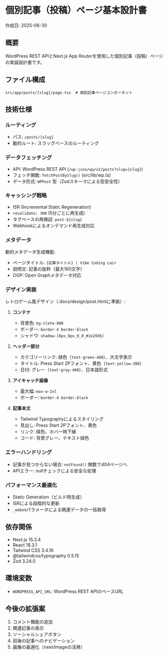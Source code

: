# 個別記事（投稿）ページ基本設計書

作成日: 2025-06-30

## 概要

WordPress REST APIとNext.js App Routerを使用した個別記事（投稿）ページの実装設計書です。

## ファイル構成

```
src/app/posts/[slug]/page.tsx  # 個別記事ページコンポーネント
```

## 技術仕様

### ルーティング

- パス: `/posts/[slug]`
- 動的ルート: スラッグベースのルーティング

### データフェッチング

- API: WordPress REST API (`/wp-json/wp/v2/posts?slug={slug}`)
- フェッチ関数: `fetchPostBySlug()` (src/lib/wp.ts)
- データ形式: `WPPost` 型（Zodスキーマによる型安全性）

### キャッシング戦略

- ISR (Incremental Static Regeneration)
- `revalidate: 300` (5分ごとに再生成)
- タグベースの再検証: `post-${slug}`
- Webhookによるオンデマンド再生成対応

### メタデータ

動的メタデータ生成機能:

- ページタイトル: `{記事タイトル} | Vibe Coding Lair`
- 説明文: 記事の抜粋（最大160文字）
- OGP: Open Graphメタデータ対応

### デザイン実装

レトロゲーム風デザイン（.docs/design/post.htmlに準拠）:

1. **コンテナ**
   - 背景色: `bg-slate-800`
   - ボーダー: `border-4 border-black`
   - シャドウ: `shadow-[8px_8px_0_0_#1e293b]`

2. **ヘッダー部分**
   - カテゴリーリンク: 緑色（`text-green-400`）、大文字表示
   - タイトル: Press Start 2Pフォント、黄色（`text-yellow-300`）
   - 日付: グレー（`text-gray-400`）、日本語形式

3. **アイキャッチ画像**
   - 最大幅: `max-w-2xl`
   - ボーダー: `border-4 border-black`

4. **記事本文**
   - Tailwind Typographyによるスタイリング
   - 見出し: Press Start 2Pフォント、黄色
   - リンク: 緑色、ホバー時下線
   - コード: 背景グレー、テキスト緑色

### エラーハンドリング

- 記事が見つからない場合: `notFound()` 関数で404ページへ
- APIエラー: nullチェックによる安全な処理

### パフォーマンス最適化

- Static Generation（ビルド時生成）
- ISRによる段階的な更新
- `_embed`パラメータによる関連データの一括取得

## 依存関係

- Next.js 15.3.4
- React 18.3.1
- Tailwind CSS 3.4.16
- @tailwindcss/typography 0.5.15
- Zod 3.24.0

## 環境変数

- `WORDPRESS_API_URL`: WordPress REST APIのベースURL

## 今後の拡張案

1. コメント機能の追加
2. 関連記事の表示
3. ソーシャルシェアボタン
4. 前後の記事へのナビゲーション
5. 画像の最適化（next/imageの活用）
